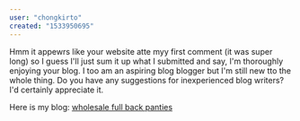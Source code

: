 ```yaml
---
user: "chongkirto"
created: "1533950695"
---
```


Hmm it appewrs like your website atte myy first comment (it was super long) so I guess I'll 
just sum it up what I submitted and say, I'm thoroughly enjoying your blog.
I too am an aspiring blog blogger but I'm still new tto the whole thing.
Do you have any suggestions for inexperienced blog writers?
I'd certainly appreciate it.

Here is my blog: <a href="http://b1bs.com/user.php?login=edison9602">wholesale full back panties</a>
